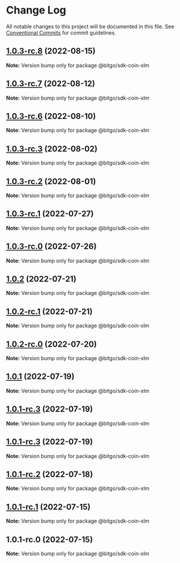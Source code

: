 # Change Log

All notable changes to this project will be documented in this file.
See [Conventional Commits](https://conventionalcommits.org) for commit guidelines.

## [1.0.3-rc.8](https://github.com/BitGo/BitGoJS/compare/@bitgo/sdk-coin-xlm@1.0.3-rc.7...@bitgo/sdk-coin-xlm@1.0.3-rc.8) (2022-08-15)

**Note:** Version bump only for package @bitgo/sdk-coin-xlm





## [1.0.3-rc.7](https://github.com/BitGo/BitGoJS/compare/@bitgo/sdk-coin-xlm@1.0.3-rc.6...@bitgo/sdk-coin-xlm@1.0.3-rc.7) (2022-08-12)

**Note:** Version bump only for package @bitgo/sdk-coin-xlm





## [1.0.3-rc.6](https://github.com/BitGo/BitGoJS/compare/@bitgo/sdk-coin-xlm@1.0.3-rc.5...@bitgo/sdk-coin-xlm@1.0.3-rc.6) (2022-08-10)

**Note:** Version bump only for package @bitgo/sdk-coin-xlm





## [1.0.3-rc.3](https://github.com/BitGo/BitGoJS/compare/@bitgo/sdk-coin-xlm@1.0.3-rc.2...@bitgo/sdk-coin-xlm@1.0.3-rc.3) (2022-08-02)

**Note:** Version bump only for package @bitgo/sdk-coin-xlm





## [1.0.3-rc.2](https://github.com/BitGo/BitGoJS/compare/@bitgo/sdk-coin-xlm@1.0.3-rc.1...@bitgo/sdk-coin-xlm@1.0.3-rc.2) (2022-08-01)

**Note:** Version bump only for package @bitgo/sdk-coin-xlm





## [1.0.3-rc.1](https://github.com/BitGo/BitGoJS/compare/@bitgo/sdk-coin-xlm@1.0.3-rc.0...@bitgo/sdk-coin-xlm@1.0.3-rc.1) (2022-07-27)

**Note:** Version bump only for package @bitgo/sdk-coin-xlm





## [1.0.3-rc.0](https://github.com/BitGo/BitGoJS/compare/@bitgo/sdk-coin-xlm@1.0.2...@bitgo/sdk-coin-xlm@1.0.3-rc.0) (2022-07-26)

**Note:** Version bump only for package @bitgo/sdk-coin-xlm





## [1.0.2](https://github.com/BitGo/BitGoJS/compare/@bitgo/sdk-coin-xlm@1.0.2-rc.1...@bitgo/sdk-coin-xlm@1.0.2) (2022-07-21)

**Note:** Version bump only for package @bitgo/sdk-coin-xlm





## [1.0.2-rc.1](https://github.com/BitGo/BitGoJS/compare/@bitgo/sdk-coin-xlm@1.0.2-rc.0...@bitgo/sdk-coin-xlm@1.0.2-rc.1) (2022-07-21)

**Note:** Version bump only for package @bitgo/sdk-coin-xlm





## [1.0.2-rc.0](https://github.com/BitGo/BitGoJS/compare/@bitgo/sdk-coin-xlm@1.0.1...@bitgo/sdk-coin-xlm@1.0.2-rc.0) (2022-07-20)

**Note:** Version bump only for package @bitgo/sdk-coin-xlm





## [1.0.1](https://github.com/BitGo/BitGoJS/compare/@bitgo/sdk-coin-xlm@1.0.1-rc.3...@bitgo/sdk-coin-xlm@1.0.1) (2022-07-19)

**Note:** Version bump only for package @bitgo/sdk-coin-xlm





## [1.0.1-rc.3](https://github.com/BitGo/BitGoJS/compare/@bitgo/sdk-coin-xlm@1.0.1-rc.1...@bitgo/sdk-coin-xlm@1.0.1-rc.3) (2022-07-19)

**Note:** Version bump only for package @bitgo/sdk-coin-xlm

## [1.0.1-rc.3](https://github.com/BitGo/BitGoJS/compare/@bitgo/sdk-coin-xlm@1.0.1-rc.1...@bitgo/sdk-coin-xlm@1.0.1-rc.3) (2022-07-19)

**Note:** Version bump only for package @bitgo/sdk-coin-xlm

## [1.0.1-rc.2](https://github.com/BitGo/BitGoJS/compare/@bitgo/sdk-coin-xlm@1.0.1-rc.1...@bitgo/sdk-coin-xlm@1.0.1-rc.2) (2022-07-18)

**Note:** Version bump only for package @bitgo/sdk-coin-xlm

## [1.0.1-rc.1](https://github.com/BitGo/BitGoJS/compare/@bitgo/sdk-coin-xlm@1.0.1-rc.0...@bitgo/sdk-coin-xlm@1.0.1-rc.1) (2022-07-15)

**Note:** Version bump only for package @bitgo/sdk-coin-xlm

## 1.0.1-rc.0 (2022-07-15)

**Note:** Version bump only for package @bitgo/sdk-coin-xlm
